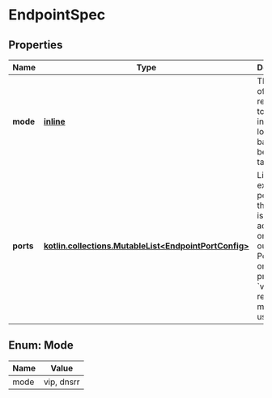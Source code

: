 
# EndpointSpec

## Properties
Name | Type | Description | Notes
------------ | ------------- | ------------- | -------------
**mode** | [**inline**](#Mode) | The mode of resolution to use for internal load balancing between tasks.  |  [optional]
**ports** | [**kotlin.collections.MutableList&lt;EndpointPortConfig&gt;**](EndpointPortConfig.md) | List of exposed ports that this service is accessible on from the outside. Ports can only be provided if &#x60;vip&#x60; resolution mode is used.  |  [optional]


<a name="Mode"></a>
## Enum: Mode
Name | Value
---- | -----
mode | vip, dnsrr



